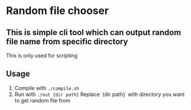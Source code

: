 # Random file chooser
## This is simple cli tool which can output random file name from specific directory

This is only used for scripting

## Usage
1. Compile with `./compile.sh`
2. Run with `./out {dir path}`
Replace ˙{dir path}˙ with directory you want to get random file from
